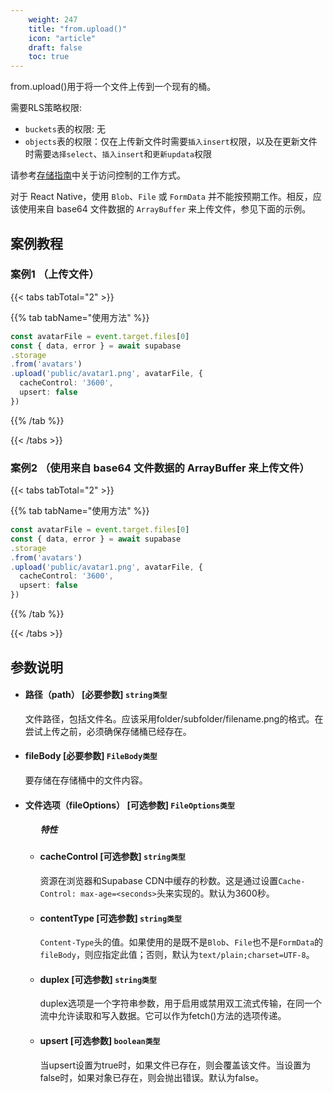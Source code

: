 ```yaml
---
    weight: 247
    title: "from.upload()"
    icon: "article"
    draft: false
    toc: true
---
```


from.upload()用于将一个文件上传到一个现有的桶。


需要RLS策略权限:
  - `buckets`表的权限: 无
  - `objects`表的权限：仅在上传新文件时需要`插入insert`权限，以及在更新文件时需要`选择select`、`插入insert`和`更新updata`权限

请参考[存储指南](/docs/app/storage/storage#access-control)中关于访问控制的工作方式。

对于 React Native，使用 `Blob`、`File` 或 `FormData` 并不能按预期工作。相反，应该使用来自 base64 文件数据的 `ArrayBuffer` 来上传文件，参见下面的示例。



## 案例教程

### 案例1 （上传文件）

{{< tabs tabTotal="2" >}}


{{% tab tabName="使用方法" %}}



  ```ts
const avatarFile = event.target.files[0]
const { data, error } = await supabase
  .storage
  .from('avatars')
  .upload('public/avatar1.png', avatarFile, {
    cacheControl: '3600',
    upsert: false
  })
  ```



{{% /tab %}}

{{< /tabs >}}

### 案例2 （使用来自 base64 文件数据的 ArrayBuffer 来上传文件）

{{< tabs tabTotal="2" >}}


{{% tab tabName="使用方法" %}}



  ```ts
const avatarFile = event.target.files[0]
const { data, error } = await supabase
  .storage
  .from('avatars')
  .upload('public/avatar1.png', avatarFile, {
    cacheControl: '3600',
    upsert: false
  })
  ```



{{% /tab %}}

{{< /tabs >}}















## 参数说明

<ul className="method-list-group">
  
<li className="method-list-item">
  <h4 className="method-list-item-label">
    <span className="method-list-item-label-name">
      路径（path）
    </span>
    <span className="method-list-item-label-badge required">
      [必要参数]
    </span>
    <span className="method-list-item-validation">
      <code>string类型</code>
    </span>
  </h4>
  <div class="method-list-item-description">

文件路径，包括文件名。应该采用folder/subfolder/filename.png的格式。在尝试上传之前，必须确保存储桶已经存在。

  </div>
  
</li>



<li className="method-list-item">
  <h4 className="method-list-item-label">
    <span className="method-list-item-label-name">
      fileBody
    </span>
    <span className="method-list-item-label-badge required">
      [必要参数]
    </span>
    <span className="method-list-item-validation">
      <code>FileBody类型</code>
    </span>
  </h4>
  <div class="method-list-item-description">

要存储在存储桶中的文件内容。

  </div>
  
</li>





<li className="method-list-item">
  <h4 className="method-list-item-label">
    <span className="method-list-item-label-name">
      文件选项（fileOptions）
    </span>
    <span className="method-list-item-label-badge required">
      [可选参数]
    </span>
    <span className="method-list-item-validation">
      <code>FileOptions类型</code> 
    </span>
  </h4>

  
<ul className="method-list-group">
  <h5 class="method-list-title method-list-title-isChild expanded">特性</h5>

<li className="method-list-item">
  <h4 className="method-list-item-label">
    <span className="method-list-item-label-name">
      cacheControl
    </span>
    <span className="method-list-item-label-badge required">
      [可选参数]
    </span>
    <span className="method-list-item-validation">
      <code>string类型</code>
    </span>
  </h4>
  <div class="method-list-item-description">

资源在浏览器和Supabase CDN中缓存的秒数。这是通过设置`Cache-Control: max-age=<seconds>`头来实现的。默认为3600秒。

  </div>
  
</li>


<li className="method-list-item">
  <h4 className="method-list-item-label">
    <span className="method-list-item-label-name">
      contentType
    </span>
    <span className="method-list-item-label-badge required">
      [可选参数]
    </span>
    <span className="method-list-item-validation">
      <code>string类型</code>
    </span>
  </h4>
  <div class="method-list-item-description">

`Content-Type`头的值。如果使用的是既不是`Blob`、`File`也不是`FormData`的`fileBody`，则应指定此值；否则，默认为`text/plain;charset=UTF-8`。

  </div>
  
</li>


<li className="method-list-item">
  <h4 className="method-list-item-label">
    <span className="method-list-item-label-name">
      duplex
    </span>
    <span className="method-list-item-label-badge required">
      [可选参数]
    </span>
    <span className="method-list-item-validation">
      <code>string类型</code>
    </span>
  </h4>
  <div class="method-list-item-description">

duplex选项是一个字符串参数，用于启用或禁用双工流式传输，在同一个流中允许读取和写入数据。它可以作为fetch()方法的选项传递。

  </div>
  
</li>


<li className="method-list-item">
  <h4 className="method-list-item-label">
    <span className="method-list-item-label-name">
      upsert
    </span>
    <span className="method-list-item-label-badge required">
      [可选参数]
    </span>
    <span className="method-list-item-validation">
      <code>boolean类型</code>
    </span>
  </h4>
  <div class="method-list-item-description">

当upsert设置为true时，如果文件已存在，则会覆盖该文件。当设置为false时，如果对象已存在，则会抛出错误。默认为false。

  </div>
  
</li>



</ul>

</li>


</ul>
